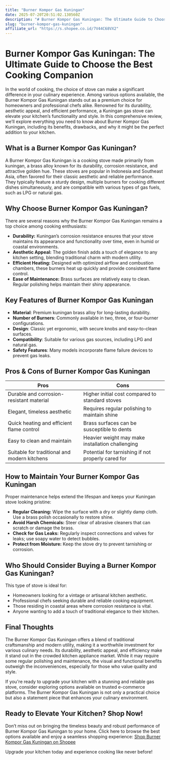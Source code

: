 ```yaml
---
title: "Burner Kompor Gas Kuningan"
date: 2025-07-20T20:51:02.130560Z
description: "# Burner Kompor Gas Kuningan: The Ultimate Guide to Choose the Best Cooking Companion..."
slug: "burner-kompor-gas-kuningan"
affiliate_url: "https://s.shopee.co.id/7V44C68VX2"
---
```

# Burner Kompor Gas Kuningan: The Ultimate Guide to Choose the Best Cooking Companion

In the world of cooking, the choice of stove can make a significant difference in your culinary experience. Among various options available, the Burner Kompor Gas Kuningan stands out as a premium choice for homeowners and professional chefs alike. Renowned for its durability, aesthetic appeal, and efficient performance, a Kuningan gas stove can elevate your kitchen’s functionality and style. In this comprehensive review, we’ll explore everything you need to know about Burner Kompor Gas Kuningan, including its benefits, drawbacks, and why it might be the perfect addition to your kitchen.

## What is a Burner Kompor Gas Kuningan?

A Burner Kompor Gas Kuningan is a cooking stove made primarily from kuningan, a brass alloy known for its durability, corrosion resistance, and attractive golden hue. These stoves are popular in Indonesia and Southeast Asia, often favored for their classic aesthetic and reliable performance. They typically feature a sturdy design, multiple burners for cooking different dishes simultaneously, and are compatible with various types of gas fuels, such as LPG or natural gas.

## Why Choose Burner Kompor Gas Kuningan?

There are several reasons why the Burner Kompor Gas Kuningan remains a top choice among cooking enthusiasts:

- **Durability:** Kuningan’s corrosion resistance ensures that your stove maintains its appearance and functionality over time, even in humid or coastal environments.
- **Aesthetic Appeal:** The golden finish adds a touch of elegance to any kitchen setting, blending traditional charm with modern utility.
- **Efficient Heating:** Designed with optimized airflow and combustion chambers, these burners heat up quickly and provide consistent flame control.
- **Ease of Maintenance:** Brass surfaces are relatively easy to clean. Regular polishing helps maintain their shiny appearance.

## Key Features of Burner Kompor Gas Kuningan

- **Material**: Premium kuningan brass alloy for long-lasting durability.
- **Number of Burners**: Commonly available in two, three, or four-burner configurations.
- **Design**: Classic yet ergonomic, with secure knobs and easy-to-clean surfaces.
- **Compatibility**: Suitable for various gas sources, including LPG and natural gas.
- **Safety Features**: Many models incorporate flame failure devices to prevent gas leaks.

## Pros & Cons of Burner Kompor Gas Kuningan

| Pros                                              | Cons                                              |
|---------------------------------------------------|---------------------------------------------------|
| Durable and corrosion-resistant material        | Higher initial cost compared to standard stoves |
| Elegant, timeless aesthetic                      | Requires regular polishing to maintain shine  |
| Quick heating and efficient flame control        | Brass surfaces can be susceptible to dents     |
| Easy to clean and maintain                       | Heavier weight may make installation challenging |
| Suitable for traditional and modern kitchens   | Potential for tarnishing if not properly cared for |

## How to Maintain Your Burner Kompor Gas Kuningan

Proper maintenance helps extend the lifespan and keeps your Kuningan stove looking pristine:

- **Regular Cleaning:** Wipe the surface with a dry or slightly damp cloth. Use a brass polish occasionally to restore shine.
- **Avoid Harsh Chemicals:** Steer clear of abrasive cleaners that can scratch or damage the brass.
- **Check for Gas Leaks:** Regularly inspect connections and valves for leaks; use soapy water to detect bubbles.
- **Protect from Moisture:** Keep the stove dry to prevent tarnishing or corrosion.

## Who Should Consider Buying a Burner Kompor Gas Kuningan?

This type of stove is ideal for:

- Homeowners looking for a vintage or artisanal kitchen aesthetic.
- Professional chefs seeking durable and reliable cooking equipment.
- Those residing in coastal areas where corrosion resistance is vital.
- Anyone wanting to add a touch of traditional elegance to their kitchen.

## Final Thoughts

The Burner Kompor Gas Kuningan offers a blend of traditional craftsmanship and modern utility, making it a worthwhile investment for various culinary needs. Its durability, aesthetic appeal, and efficiency make it stand out in the crowded kitchen appliance market. While it may require some regular polishing and maintenance, the visual and functional benefits outweigh the inconveniences, especially for those who value quality and style.

If you're ready to upgrade your kitchen with a stunning and reliable gas stove, consider exploring options available on trusted e-commerce platforms. The Burner Kompor Gas Kuningan is not only a practical choice but also a statement piece that enhances your culinary environment.

## Ready to Elevate Your Kitchen? Shop Now!

Don’t miss out on bringing the timeless beauty and robust performance of Burner Kompor Gas Kuningan to your home. Click here to browse the best options available and enjoy a seamless shopping experience: [Shop Burner Kompor Gas Kuningan on Shopee](https://s.shopee.co.id/7V44C68VX2)  

Upgrade your kitchen today and experience cooking like never before!